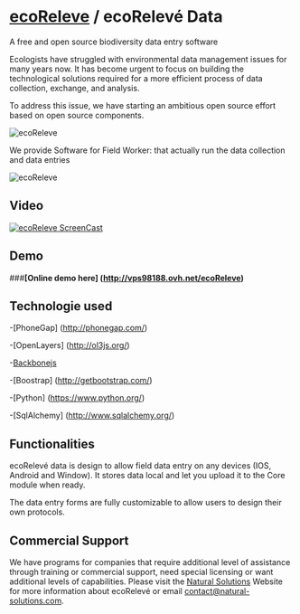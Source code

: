 [ecoReleve](http://naturalsolutions.github.com/ecoReleve/) / ecoRelevé Data
=========
A free and open source biodiversity data entry software

Ecologists have struggled with environmental data management issues for many years now. It has become urgent to focus on building the technological solutions required for a more efficient process of data collection, exchange, and analysis.

To address this issue, we have starting an ambitious open source effort based on open source components. 
  
![ecoReleve](https://raw.github.com/NaturalSolutions/ecoReleve-Data/master/Logo/logo-LABS_DATA.jpg)

We provide Software for Field Worker: that actually run the data collection and data entries

![ecoReleve](https://static.squarespace.com/static/519a7bc0e4b08ccdf8f31445/t/53c9549ae4b0a11d417c1d12/1405703324816/?format=1000w)

Video 
------------

[![ecoReleve ScreenCast ](https://i.ytimg.com/vi/joLoP7Q4YY4/mqdefault.jpg)](https://www.youtube.com/watch?v=joLoP7Q4YY4)

Demo 
------------

###**[Online demo here] (http://vps98188.ovh.net/ecoReleve)**

Technologie used
------------
-[PhoneGap] (http://phonegap.com/)

-[OpenLayers] (http://ol3js.org/)

-[Backbonejs](http://backbonejs.org/)

-[Boostrap] (http://getbootstrap.com/)

-[Python] (https://www.python.org/)

-[SqlAlchemy] (http://www.sqlalchemy.org/)

Functionalities
------------

ecoRelevé data is design to allow field data entry on any devices (IOS, Android and Window).
It stores data local and let you upload it to the Core module when ready.

The data entry forms are fully customizable to allow users to design their own protocols. 


Commercial Support
------------

We have programs for companies that require additional level of assistance through training or commercial support, need special licensing or want additional levels of capabilities. Please visit the  [Natural Solutions](http://www.natural-solutions.eu/) Website for more information about ecoRelevé or email contact@natural-solutions.com.






